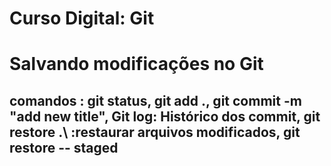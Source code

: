 # Curso Digital: Git

# Salvando modificações no Git

## comandos : git status, git add .\, git commit -m "add new title", Git log: Histórico dos commit, git restore .\ :restaurar arquivos modificados, git restore -- staged 

